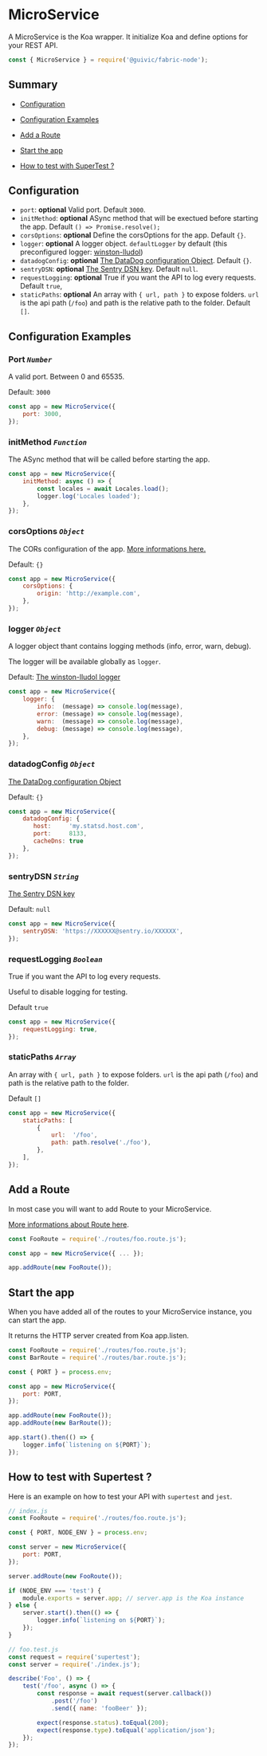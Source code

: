 # MicroService

A MicroService is the Koa wrapper. It initialize Koa and define options for your REST API.

```javascript
const { MicroService } = require('@guivic/fabric-node');
```

## Summary

- [Configuration](#configuration)

- [Configuration Examples](#configuration-examples)

- [Add a Route](#add-a-route)

- [Start the app](#start-the-app)

- [How to test with SuperTest ?](#how-to-test-with-supertest-?)

## Configuration

- `port`: **optional** Valid port. Default `3000`.
- `initMethod`: **optional** ASync method that will be exectued before starting the app. Default `() => Promise.resolve();`
- `corsOptions`: **optional** Define the corsOptions for the app. Default `{}`.
- `logger`: **optional** A logger object. `defaultLogger` by default (this preconfigured logger: [winston-lludol](https://github.com/lludol/winston-lludol))
- `datadogConfig`: **optional** [The DataDog configuration Object](https://github.com/topfreegames/koa-datadog-middleware#configuration--customization). Default `{}`.
- `sentryDSN`: **optional** [The Sentry DSN key](https://docs.sentry.io/). Default `null`.
- `requestLogging`: **optional** True if you want the API to log every requests. Default `true`,
- `staticPaths`: **optional** An array with `{ url, path }` to expose folders. `url` is the api path (`/foo`) and path is the relative path to the folder. Default `[]`.

## Configuration Examples

### Port *`Number`*

A valid port. Between 0 and 65535.

Default: `3000`

```javascript
const app = new MicroService({
    port: 3000,
});
```

### initMethod *`Function`*

The ASync method that will be called before starting the app.

```javascript
const app = new MicroService({
    initMethod: async () => {
        const locales = await Locales.load();
        logger.log('Locales loaded');
    },
});
```

### corsOptions *`Object`*

The CORs configuration of the app.
[More informations here.](https://github.com/expressjs/cors#configuration-options)

Default: `{}`

```javascript
const app = new MicroService({
    corsOptions: {
        origin: 'http://example.com',
    },
});
```

### logger *`Object`*

A logger object thant contains logging methods (info, error, warn, debug).

The logger will be available globally as `logger`.

Default: [The winston-lludol logger](https://github.com/lludol/winston-lludol)

```javascript
const app = new MicroService({
    logger: {
        info:  (message) => console.log(message),
        error: (message) => console.log(message),
        warn:  (message) => console.log(message),
        debug: (message) => console.log(message),
    },
});
```

### datadogConfig *`Object`*

[The DataDog configuration Object](https://github.com/topfreegames/koa-datadog-middleware#configuration--customization)

Default: `{}`

```javascript
const app = new MicroService({
    datadogConfig: {
       host:     'my.statsd.host.com',
       port:     8133,
       cacheDns: true
    },
});
```

### sentryDSN *`String`*

[The Sentry DSN key](https://docs.sentry.io/)

Default: `null`

```javascript
const app = new MicroService({
    sentryDSN: 'https://XXXXXX@sentry.io/XXXXXX',
});
```

### requestLogging *`Boolean`*

True if you want the API to log every requests.

Useful to disable logging for testing.

Default `true`

```javascript
const app = new MicroService({
    requestLogging: true,
});
```

### staticPaths *`Array`*

An array with `{ url, path }` to expose folders. `url` is the api path (`/foo`) and path is the relative path to the folder.

Default `[]`

```javascript
const app = new MicroService({
    staticPaths: [
        {
            url:  '/foo',
            path: path.resolve('./foo'),
        },
    ],
});
```

## Add a Route

In most case you will want to add Route to your MicroService.

[More informations about Route here](./route.md).

```javascript
const FooRoute = require('./routes/foo.route.js');

const app = new MicroService({ ... });

app.addRoute(new FooRoute());
```

## Start the app

When you have added all of the routes to your MicroService instance, you can start the app.

It returns the HTTP server created from Koa app.listen.

```javascript
const FooRoute = require('./routes/foo.route.js');
const BarRoute = require('./routes/bar.route.js');

const { PORT } = process.env;

const app = new MicroService({
    port: PORT,
});

app.addRoute(new FooRoute());
app.addRoute(new BarRoute());

app.start().then(() => {
    logger.info(`listening on ${PORT}`);
});
```

## How to test with Supertest ?

Here is an example on how to test your API with `supertest` and `jest`.

```javascript
// index.js
const FooRoute = require('./routes/foo.route.js');

const { PORT, NODE_ENV } = process.env;

const server = new MicroService({
    port: PORT,
});

server.addRoute(new FooRoute());

if (NODE_ENV === 'test') {
    module.exports = server.app; // server.app is the Koa instance
} else {
    server.start().then(() => {
        logger.info(`listening on ${PORT}`);
    });
}
```

```javascript
// foo.test.js
const request = require('supertest');
const server = require('./index.js');

describe('Foo', () => {
    test('/foo', async () => {
        const response = await request(server.callback())
            .post('/foo')
            .send({ name: 'fooBeer' });

        expect(response.status).toEqual(200);
        expect(response.type).toEqual('application/json');
    });
});

```
